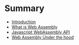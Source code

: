 # Summary

* [Introduction](README.md)
* [What is Web Assembly](chapter1.md)
* [Javascript WebAssembly API](javascript-webassembly-api.md)
* [Web Assembly Under the hood](web-assembly-under-the-hood.md)

